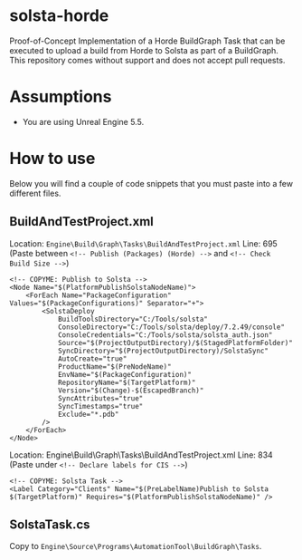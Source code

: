 # solsta-horde
Proof-of-Concept Implementation of a Horde BuildGraph Task that can be executed to upload a build from Horde to Solsta as part of a BuildGraph.
This repository comes without support and does not accept pull requests.

# Assumptions

* You are using Unreal Engine 5.5.

# How to use

Below you will find a couple of code snippets that you must paste into a few different files.

## BuildAndTestProject.xml

Location: `Engine\Build\Graph\Tasks\BuildAndTestProject.xml`
Line: 695 (Paste between `<!-- Publish (Packages) (Horde) -->`  and `<!-- Check Build Size -->`)

```
<!-- COPYME: Publish to Solsta -->
<Node Name="$(PlatformPublishSolstaNodeName)">
    <ForEach Name="PackageConfiguration" Values="$(PackageConfigurations)" Separator="+">
        <SolstaDeploy
            BuildToolsDirectory="C:/Tools/solsta"
            ConsoleDirectory="C:/Tools/solsta/deploy/7.2.49/console"
            ConsoleCredentials="C:/Tools/solsta/solsta_auth.json"
            Source="$(ProjectOutputDirectory)/$(StagedPlatformFolder)"
            SyncDirectory="$(ProjectOutputDirectory)/SolstaSync"
            AutoCreate="true"
            ProductName="$(PreNodeName)"
            EnvName="$(PackageConfiguration)"
            RepositoryName="$(TargetPlatform)"
            Version="$(Change)-$(EscapedBranch)"
            SyncAttributes="true"
            SyncTimestamps="true"
            Exclude="*.pdb"
        />
    </ForEach>
</Node>
```

Location: Engine\Build\Graph\Tasks\BuildAndTestProject.xml
Line: 834 (Paste under `<!-- Declare labels for CIS -->`)

```
<!-- COPYME: Solsta Task -->
<Label Category="Clients" Name="$(PreLabelName)Publish to Solsta $(TargetPlatform)" Requires="$(PlatformPublishSolstaNodeName)" />
```

## SolstaTask.cs

Copy to `Engine\Source\Programs\AutomationTool\BuildGraph\Tasks`.
